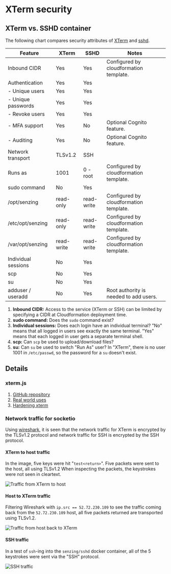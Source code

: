 # XTerm security

## XTerm vs. SSHD container

The following chart compares security attributes of
[XTerm](https://github.com/senzing-garage/docker-xterm)
and
[sshd](https://github.com/senzing-garage/docker-sshd).

| Feature             | XTerm      | SSHD       | Notes                                  |
| ------------------- | ---------- | ---------- | -------------------------------------- |
| Inbound CIDR        | Yes        | Yes        | Configured by cloudformation template. |
| Authentication      | Yes        | Yes        |                                        |
| - Unique users      | Yes        | Yes        |                                        |
| - Unique passwords  | Yes        | Yes        |                                        |
| - Revoke users      | Yes        | Yes        |                                        |
| - MFA support       | Yes        | No         | Optional Cognito feature.              |
| - Auditing          | Yes        | No         | Optional Cognito feature.              |
| Network transport   | TLSv1.2    | SSH        |                                        |
| Runs as             | 1001       | 0 - root   | Configured by cloudformation template. |
| sudo command        | No         | Yes        |                                        |
| /opt/senzing        | read-only  | read-write | Configured by cloudformation template. |
| /etc/opt/senzing    | read-only  | read-write | Configured by cloudformation template. |
| /var/opt/senzing    | read-write | read-write | Configured by cloudformation template. |
| Individual sessions | No         | Yes        |                                        |
| scp                 | No         | Yes        |                                        |
| su                  | No         | Yes        |                                        |
| adduser / useradd   | No         | Yes        | Root authority is needed to add users. |

1. **Inbound CIDR:**
   Access to the service (XTerm or SSH) can be limited by specifying a CIDR at Cloudformation deployment time.
1. **sudo command:**
   Does the `sudo` command exist?
1. **Individual sessions:**
   Does each login have an individual terminal?
   "No" means that all logged in users see exactly the same terminal.
   "Yes" means that each logged in user gets a separate terminal shell.
1. **scp:**
   Can `scp` be used to upload/download files?
1. **su:**
   Can `su` be used to switch "Run As" user?
   In "XTerm", there is no user 1001 in `/etc/passwd`, so the password for a `su` doesn't exist.

## Details

### xterm.js

1. [GitHub repository](https://github.com/xtermjs/xterm.js)
1. [Real world uses](https://github.com/xtermjs/xterm.js#real-world-uses)
1. [Hardening xterm](https://xtermjs.org/docs/guides/security/#gain-back-users-trust---harden-your-application)

### Network traffic for socketio

Using
[wireshark](https://www.wireshark.org/),
it is seen that the network traffic for XTerm is encrypted by the TLSv1.2 protocol
and network traffic for SSH is encrypted by the SSH protocol.

#### XTerm to host traffic

In the image, five keys were hit "`test<return>`".
Five packets were sent to the host, all using TLSv1.2
When inspecting the packets, the keystrokes were not seen in cleartext.

![Traffic from XTerm to host](xterm-to-host.png)

#### Host to XTerm traffic

Filtering Wireshark with `ip.src == 52.72.230.109` to see the traffic coming back from the `52.72.230.109` host,
all five packets returned are transported using TLSv1.2.

![Traffic from host back to XTerm](host-to-xterm.png)

#### SSH traffic

In a test of `ssh`-ing into the `senzing/sshd` docker container,
all of the 5 keystrokes were sent via the "SSH" protocol.

![SSH traffic](sshd.png)
